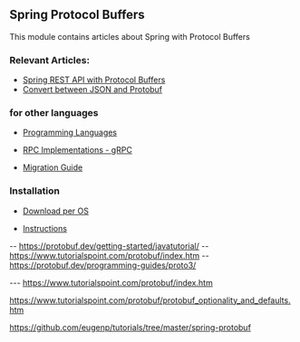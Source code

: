 ## Spring Protocol Buffers

This module contains articles about Spring with Protocol Buffers

### Relevant Articles:
- [Spring REST API with Protocol Buffers](https://www.baeldung.com/spring-rest-api-with-protocol-buffers)
- [Convert between JSON and Protobuf](https://www.baeldung.com/java-convert-json-protobuf)


### for other languages

- [Programming Languages](https://github.com/protocolbuffers/protobuf/blob/main/docs/third_party.md)

- [RPC Implementations - gRPC](http://www.grpc.io/)

- [Migration Guide](https://protobuf.dev/support/migration/)


### Installation
- [Download per OS](https://github.com/protocolbuffers/protobuf/releases)

- [Instructions](https://www.geeksforgeeks.org/how-to-install-protocol-buffers-on-windows/)


-- https://protobuf.dev/getting-started/javatutorial/
-- https://www.tutorialspoint.com/protobuf/index.htm
-- https://protobuf.dev/programming-guides/proto3/

--- https://www.tutorialspoint.com/protobuf/index.htm

https://www.tutorialspoint.com/protobuf/protobuf_optionality_and_defaults.htm


https://github.com/eugenp/tutorials/tree/master/spring-protobuf
